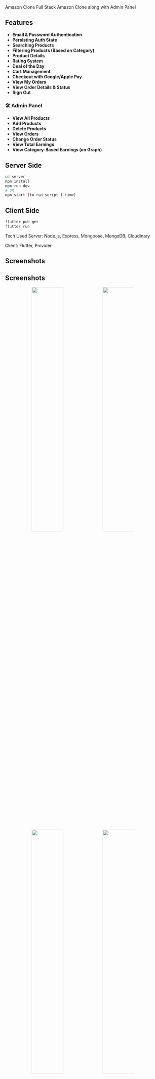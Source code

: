 Amazon Clone
Full Stack Amazon Clone along with Admin Panel

## Features

- **Email & Password Authentication**
- **Persisting Auth State**
- **Searching Products**
- **Filtering Products (Based on Category)**
- **Product Details**
- **Rating System**
- **Deal of the Day**
- **Cart Management**
- **Checkout with Google/Apple Pay**
- **View My Orders**
- **View Order Details & Status**
- **Sign Out**

### 🛠️ Admin Panel

- **View All Products**
- **Add Products**
- **Delete Products**
- **View Orders**
- **Change Order Status**
- **View Total Earnings**
- **View Category-Based Earnings (on Graph)**



## Server Side

```bash
cd server
npm install
npm run dev   
# OR
npm start (to run script 1 time)
```

## Client Side

```bash
flutter pub get
flutter run
```

Tech Used
Server: Node.js, Express, Mongoose, MongoDB, Cloudinary

Client: Flutter, Provider


## Screenshots
## Screenshots

<div align="center">

  <img src="https://github.com/user-attachments/assets/17105215-6398-4038-9a77-abc2c6f0cf59" width="45%" />
  <img src="https://github.com/user-attachments/assets/1c90b60d-cf0a-45b0-8ce6-5a753dba51f7" width="45%" />

  <img src="https://github.com/user-attachments/assets/cb90bebe-4a57-4006-bc11-6e26847c9421" width="45%" />
  <img src="https://github.com/user-attachments/assets/14b31f9c-6c6c-454e-9eee-60e0097221e7" width="45%" />

  <img src="https://github.com/user-attachments/assets/24a6a1df-d643-4cfc-9101-5a56cc43b2a8" width="45%" />
  <img src="https://github.com/user-attachments/assets/def74861-9849-4d31-a62a-32d69e7b05ad" width="45%" />

  <img src="https://github.com/user-attachments/assets/1c7fce97-b963-49b1-92b2-4acff1931332" width="45%" />
  <img src="https://github.com/user-attachments/assets/9da7a61a-6efc-4857-b8bf-42c91d06587a" width="45%" />

  <img src="https://github.com/user-attachments/assets/37952b33-a40b-428d-a42d-7e17705e1965" width="45%" />
  <img src="https://github.com/user-attachments/assets/422da4e4-45e4-4db7-981b-94bb72f93f05" width="45%" />

  ## Order Placed 
  <img width="362" height="673" alt="image" src="https://github.com/user-attachments/assets/7c79ce8c-a73e-4c1b-a4e0-4fb1829fef35" />


</div>






